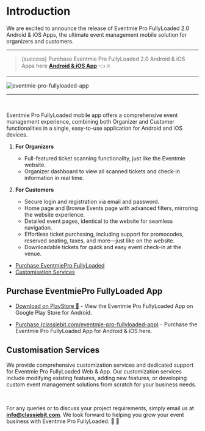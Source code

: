 # Introduction

We are excited to announce the release of Eventmie Pro FullyLoaded 2.0 Android & iOS Apps, the ultimate event management mobile solution for organizers and customers.

---

> {success} Purchase Eventmie Pro FullyLoaded 2.0 Android & iOS Apps here **[Android & iOS App](https://classiebit.com/eventmie-pro-fullyloaded-app)** 👈  🔥

---

![eventmie-pro-fullyloaded-app](/images/v2/EventmieProFullyLoadedV2.0/eventmie-pro-fullyloaded-app.webp "eventmie-pro-fullyloaded-app")

---

<br>

Eventmie Pro FullyLoaded mobile app offers a comprehensive event management experience, combining both Organizer and Customer functionalities in a single, easy-to-use application for Android and iOS devices.

1. **For Organizers**
    - Full-featured ticket scanning functionality, just like the Eventmie website.
    - Organizer dashboard to view all scanned tickets and check-in information in real time.

2. **For Customers**
    - Secure login and registration via email and password.
    - Home page and Browse Events page with advanced filters, mirroring the website experience.
    - Detailed event pages, identical to the website for seamless navigation.
    - Effortless ticket purchasing, including support for promocodes, reserved seating, taxes, and more—just like on the website.
    - Downloadable tickets for quick and easy event check-in at the venue.

-   [Purchase EventmiePro FullyLoaded](#Purchase-EventmiePro-FullyLoaded)
-   [Customisation Services](#customisation-services)

<a name="Purchase-EventmiePro-FullyLoaded"></a>

## Purchase EventmiePro FullyLoaded App

+ [Download on PlayStore 📱](https://play.google.com/store/apps/details?id=com.classiebit.eventmieprofullyloaded&pcampaignid=web_share) - View the Eventmie Pro FullyLoaded App on Google Play Store for Android.
- [Purchase (classiebit.com/eventmie-pro-fullyloaded-app)](https://classiebit.com/eventmie-pro-fullyloaded-app) - Purchase the Eventmie Pro FullyLoaded App for Android & iOS here.

<a name="customisation-services"></a>

## Customisation Services

We provide comprehensive customization services and dedicated support for Eventmie Pro FullyLoaded Web & App. Our customization services include modifying existing features, adding new features, or developing custom event management solutions from scratch for your business needs.

<br>

For any queries or to discuss your project requirements, simply email us at **info@classiebit.com**. We look forward to helping you grow your event business with Eventmie Pro FullyLoaded. 🙏 🤝
